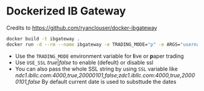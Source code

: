 Dockerized IB Gateway
===

Credits to https://github.com/ryanclouser/docker-ibgateway

```bash
docker build -t ibgateway .
docker run -d --rm --name ibgateway -e TRADING_MODE="p" -e ARGS="username=IB_USERNAME password=IB_PASSWORD" -p 5900:5900 -p 4002:4002 -v `pwd`/Jts:/home/ibg/Jts/ ibgateway
```

* Use the `TRADING_MODE` environment variable for **l**ive or **p**aper trading
* Use `USE_SSL` _true_|_false_ to enable (defeult) or disable ssl
* You can also pass the whole SSL string by using `SSL` variable like _ndc1.ibllc.com:4000,true,20000101,false;zdc1.ibllc.com:4000,true,20000101,false_
  By default current date is used to substtude the dates

